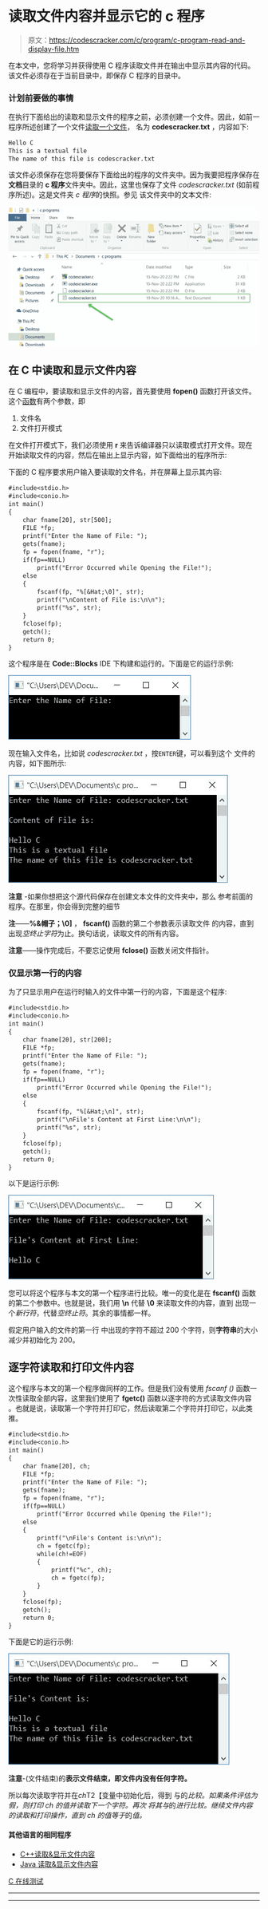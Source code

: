 # 读取文件内容并显示它的 c 程序

> 原文：<https://codescracker.com/c/program/c-program-read-and-display-file.htm>

在本文中，您将学习并获得使用 C 程序读取文件并在输出中显示其内容的代码。该文件必须存在于当前目录中，即保存 C 程序的目录中。

### 计划前要做的事情

在执行下面给出的读取和显示文件的程序之前，必须创建一个文件。因此，如前一程序所述创建了一个文件[读取一个文件](/c/program/c-program-read-file.htm)， 名为 **codescracker.txt** ，内容如下:

```
Hello C
This is a textual file
The name of this file is codescracker.txt
```

该文件必须保存在您将要保存下面给出的程序的文件夹中。因为我要把程序保存在**文档**目录的 **c 程序**文件夹中。因此，这里也保存了文件 *codescracker.txt* (如前程序所述)。这是文件夹 *c 程序*的快照。参见 该文件夹中的文本文件:

![read and display file content c](img/016eaedec2b1df8c8ded96596e632f30.png)

## 在 C 中读取和显示文件内容

在 C 编程中，要读取和显示文件的内容，首先要使用 **fopen()** 函数打开该文件。这个[函数](/c/c-functions.htm)有两个参数，即

1.  文件名
2.  文件打开模式

在文件打开模式下，我们必须使用 **r** 来告诉编译器只以读取模式打开文件。现在 开始读取文件的内容，然后在输出上显示内容，如下面给出的程序所示:

下面的 C 程序要求用户输入要读取的文件名，并在屏幕上显示其内容:

```
#include<stdio.h>
#include<conio.h>
int main()
{
    char fname[20], str[500];
    FILE *fp;
    printf("Enter the Name of File: ");
    gets(fname);
    fp = fopen(fname, "r");
    if(fp==NULL)
        printf("Error Occurred while Opening the File!");
    else
    {
        fscanf(fp, "%[&Hat;\0]", str);
        printf("\nContent of File is:\n\n");
        printf("%s", str);
    }
	fclose(fp);
    getch();
    return 0;
}
```

这个程序是在 **Code::Blocks** IDE 下构建和运行的。下面是它的运行示例:

![c program read and display file content](img/0ecdfb463c7761f5ee7d404991ca1792.png)

现在输入文件名，比如说 *codescracker.txt* ，按`ENTER`键，可以看到这个 文件的内容，如下图所示:

![c read file display content](img/4a223f5ec11d527d68add92ed319ef7e.png)

**注意** -如果你想把这个源代码保存在创建文本文件的文件夹中，那么 参考前面的程序。在那里，你会得到完整的细节

**注**——**%&帽子；\0]** ， **fscanf()** 函数的第二个参数表示读取文件 的内容，直到出现*空终止字符*为止。换句话说，读取文件的所有内容。

**注意**——操作完成后，不要忘记使用 **fclose()** 函数关闭文件指针。

### 仅显示第一行的内容

为了只显示用户在运行时输入的文件中第一行的内容，下面是这个程序:

```
#include<stdio.h>
#include<conio.h>
int main()
{
    char fname[20], str[200];
    FILE *fp;
    printf("Enter the Name of File: ");
    gets(fname);
    fp = fopen(fname, "r");
    if(fp==NULL)
        printf("Error Occurred while Opening the File!");
    else
    {
        fscanf(fp, "%[&Hat;\n]", str);
        printf("\nFile's Content at First Line:\n\n");
        printf("%s", str);
    }
    fclose(fp);
    getch();
    return 0;
}
```

以下是运行示例:

![c program display file content](img/de3f82ac61cd1f59ff06547f09254e51.png)

您可以将这个程序与本文的第一个程序进行比较。唯一的变化是在 **fscanf()** 函数的第二个参数中。也就是说，我们用 **\n** 代替 **\0** 来读取文件的内容，直到 出现一个*新行符*，代替*空终止符*。其余的事情都一样。

假定用户输入的文件的第一行 中出现的字符不超过 200 个字符，则**字符串**的大小减少并初始化为 200。

## 逐字符读取和打印文件内容

这个程序与本文的第一个程序做同样的工作。但是我们没有使用 *fscanf ()* 函数一次性读取全部内容，这里我们使用了 **fgetc()** 函数以逐字符的方式读取文件内容 。也就是说，读取第一个字符并打印它，然后读取第二个字符并打印它，以此类推。

```
#include<stdio.h>
#include<conio.h>
int main()
{
    char fname[20], ch;
    FILE *fp;
    printf("Enter the Name of File: ");
    gets(fname);
    fp = fopen(fname, "r");
    if(fp==NULL)
        printf("Error Occurred while Opening the File!");
    else
    {
        printf("\nFile's Content is:\n\n");
        ch = fgetc(fp);
        while(ch!=EOF)
        {
            printf("%c", ch);
            ch = fgetc(fp);
        }
    }
    fclose(fp);
    getch();
    return 0;
}
```

下面是它的运行示例:

![c print file content character by character](img/dce4fb8cee7aaaac4f64e3275308aa3a.png)

**注意**-(文件结束)的**表示文件结束，即文件内没有任何字符。**

所以每次读取字符并在*ch*T2【变量中初始化后，得到 与的*比较。如果条件评估为假，则打印 *ch* 的值并读取下一个字符。再次 将其与*的*进行比较。继续文件内容的读取和打印操作，直到 *ch* 的值等于*的*值。*

#### 其他语言的相同程序

*   [C++读取&显示文件内容](/cpp/program/cpp-program-read-and-display-file.htm)
*   [Java 读取&显示文件内容](/java/program/java-program-read-and-display-file.htm)

[C 在线测试](/exam/showtest.php?subid=2)

* * *

* * *